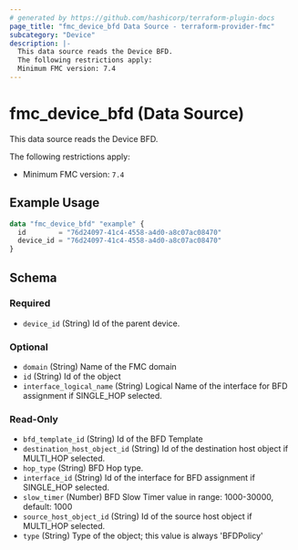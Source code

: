 ```yaml
---
# generated by https://github.com/hashicorp/terraform-plugin-docs
page_title: "fmc_device_bfd Data Source - terraform-provider-fmc"
subcategory: "Device"
description: |-
  This data source reads the Device BFD.
  The following restrictions apply:
  Minimum FMC version: 7.4
---
```


# fmc_device_bfd (Data Source)

This data source reads the Device BFD.

The following restrictions apply:
  - Minimum FMC version: `7.4`

## Example Usage

```terraform
data "fmc_device_bfd" "example" {
  id        = "76d24097-41c4-4558-a4d0-a8c07ac08470"
  device_id = "76d24097-41c4-4558-a4d0-a8c07ac08470"
}
```

<!-- schema generated by tfplugindocs -->
## Schema

### Required

- `device_id` (String) Id of the parent device.

### Optional

- `domain` (String) Name of the FMC domain
- `id` (String) Id of the object
- `interface_logical_name` (String) Logical Name of the interface for BFD assignment if SINGLE_HOP selected.

### Read-Only

- `bfd_template_id` (String) Id of the BFD Template
- `destination_host_object_id` (String) Id of the destination host object if MULTI_HOP selected.
- `hop_type` (String) BFD Hop type.
- `interface_id` (String) Id of the interface for BFD assignment if SINGLE_HOP selected.
- `slow_timer` (Number) BFD Slow Timer value in range: 1000-30000, default: 1000
- `source_host_object_id` (String) Id of the source host object if MULTI_HOP selected.
- `type` (String) Type of the object; this value is always 'BFDPolicy'
